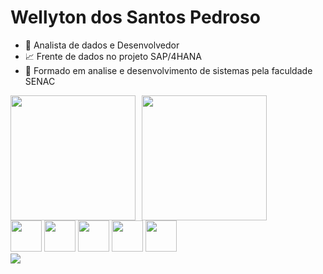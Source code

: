 # Wellyton dos Santos Pedroso

- 👜 Analista de dados e Desenvolvedor
- 📈 Frente de dados no projeto SAP/4HANA
- 📖 Formado em analise e desenvolvimento de sistemas pela faculdade SENAC
<div style="display: flex; gap:10px;">
  <img src="https://github-readme-stats.vercel.app/api?username=wellytonDSP&show_icons=true&theme=merko"  style="height: 200px;">
  <img src="https://github-readme-stats.vercel.app/api/top-langs/?username=wellytonDSP&layout=donut&theme=merko"  style="height: 200px;">
</div>

<div>

<img src="https://cdn.jsdelivr.net/gh/devicons/devicon@latest/icons/azuresqldatabase/azuresqldatabase-original.svg" style="height: 50px;"/>

<img src="https://cdn.jsdelivr.net/gh/devicons/devicon@latest/icons/oracle/oracle-original.svg" style="height: 50px;"/>

<img src="https://cdn.jsdelivr.net/gh/devicons/devicon@latest/icons/postgresql/postgresql-original.svg" style="height: 50px;"/>

<img src="https://cdn.jsdelivr.net/gh/devicons/devicon@latest/icons/mongodb/mongodb-original-wordmark.svg" style="height: 50px;"/>

<img src="https://cdn.jsdelivr.net/gh/devicons/devicon@latest/icons/python/python-original-wordmark.svg" style="height: 50px;"/>
          
          

</div>


<div>
<img src="https://img.shields.io/badge/WhatsApp-25D366?style=for-the-badge&logo=whatsapp&logoColor=white">
</div>
